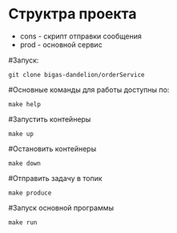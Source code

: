 # Структра проекта
- cons - скрипт отправки сообщения
- prod - основной сервис

#Запуск:
```
git clone bigas-dandelion/orderService
```
#Основные команды для работы доступны по:
```
make help
```
#Запустить контейнеры
```
make up
```

#Остановить контейнеры
```
make down
```

#Отправить задачу в топик
```
make produce
```

#Запуск основной программы
```
make run
```
